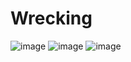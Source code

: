 # Wrecking
![image](https://user-images.githubusercontent.com/81013989/163587467-ca5740b2-ff5f-4044-b1e1-f49435db5fb0.png)
![image](https://user-images.githubusercontent.com/81013989/163587405-5575ad2b-958c-4cc5-86a8-d34f51a5cb2a.png)
![image](https://user-images.githubusercontent.com/81013989/163587505-fbdcb88d-1f6d-442c-b25d-43153a1e63e7.png)

